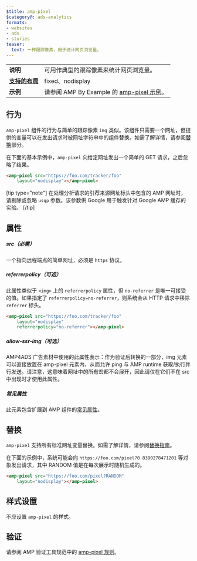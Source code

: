 ```yaml
---
$title: amp-pixel
$category@: ads-analytics
formats:
- websites
- ads
- stories
teaser:
  text: 一种跟踪像素，用于统计网页浏览量。
---
```




<!--
       Copyright 2016 The AMP HTML Authors. All Rights Reserved.

       Licensed under the Apache License, Version 2.0 (the "License");
     you may not use this file except in compliance with the License.
     You may obtain a copy of the License at

     http://www.apache.org/licenses/LICENSE-2.0

     Unless required by applicable law or agreed to in writing, software
     distributed under the License is distributed on an "AS-IS" BASIS,
     WITHOUT WARRANTIES OR CONDITIONS OF ANY KIND, either express or implied.
     See the License for the specific language governing permissions and
     limitations under the License.
-->



<table>
  <tr>
    <td class="col-fourty"><strong>说明</strong></td>
    <td>可用作典型的跟踪像素来统计网页浏览量。</td>
  </tr>
  <tr>
    <td class="col-fourty"><strong><a href="../../../documentation/guides-and-tutorials/develop/style_and_layout/control_layout.md">支持的布局</a></strong></td>
    <td>fixed、nodisplay</td>
  </tr>
  <tr>
    <td class="col-fourty"><strong>示例</strong></td>
    <td>请参阅 AMP By Example 的 <a href="https://ampbyexample.com/components/amp-pixel/">amp-pixel 示例</a>。</td>
  </tr>
</table>

## 行为

`amp-pixel` 组件的行为与简单的跟踪像素 `img` 类似。该组件只需要一个网址，但提供的变量可以在发出请求时被网址字符串中的组件替换。如需了解详情，请参阅[替换](#substitutions)部分。

在下面的基本示例中，`amp-pixel` 向给定网址发出一个简单的 GET 请求，之后忽略了结果。

```html
<amp-pixel src="https://foo.com/tracker/foo"
    layout="nodisplay"></amp-pixel>
```

[tip type="note"]
在处理分析请求的引荐来源网址标头中包含的 AMP 网址时，请剔除或忽略 `usqp` 参数。该参数供 Google 用于触发针对 Google AMP 缓存的实验。
[/tip]

## 属性

##### src（必需）

一个指向远程端点的简单网址，必须是 `https` 协议。

##### referrerpolicy（可选）

此属性类似于 `<img>` 上的 `referrerpolicy` 属性，但 `no-referrer` 是唯一可接受的值。如果指定了 `referrerpolicy=no-referrer`，则系统会从 HTTP 请求中移除 `referrer` 标头。

```html
<amp-pixel src="https://foo.com/tracker/foo"
    layout="nodisplay"
    referrerpolicy="no-referrer"></amp-pixel>
```

##### allow-ssr-img（可选）

AMP4ADS 广告素材中使用的此属性表示：作为验证后转换的一部分，img 元素可以直接放置在 amp-pixel 元素内，从而允许 ping 与 AMP runtime 获取/执行并行发送。请注意，这意味着网址中的所有宏都不会展开，因此请仅在它们不在 src 中出现时才使用此属性。

##### 常见属性

此元素包含扩展到 AMP 组件的[常见属性](../../../documentation/guides-and-tutorials/learn/common_attributes.md)。

## 替换

`amp-pixel` 支持所有标准网址变量替换。如需了解详情，请参阅[替换指南](https://github.com/ampproject/amphtml/blob/master/extensions/spec/amp-var-substitutions.md)。

在下面的示例中，系统可能会向 `https://foo.com/pixel?0.8390278471201` 等对象发出请求，其中 RANDOM 值是在每次展示时随机生成的。

```html
<amp-pixel src="https://foo.com/pixel?RANDOM"
    layout="nodisplay"></amp-pixel>
```

## 样式设置

不应设置 `amp-pixel` 的样式。

## 验证

请参阅 AMP 验证工具规范中的 [amp-pixel 规则](https://github.com/ampproject/amphtml/blob/master/validator/validator-main.protoascii)。
